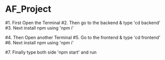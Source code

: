 # AF_Project

#1. First Open the Terminal
#2. Then go to the backend & type 'cd backend'
#3. Next install npm using 'npm i'

#4. Then Open another Terminal
#5. Go to the frontend & type 'cd frontend'
#6. Next install npm using 'npm i'

#7. Finally type both side 'npm start' and run